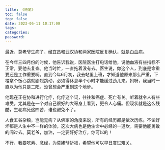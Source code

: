 ```yaml
---
title: 《随笔》
toc: false
top: false
date: 2023-06-11 10:17:00
tags:
categories:
password:
---
```










最近，莫老爷生病了，经宜昌和武汉协和两家医院反复确认，就是白血病。

在今年三四月份的时候，他告诉我说，医院医生打电话给他，说他血液有些指标不正常，要他去复查。他当时忙，一直拖着没有去。医生说，你这个人，到底是命重要还是工作重要啊。直到今年6月初，我去站里上班，才知道他原来那么严重，下楼拿个饭心跳就剧烈跳动，必须得休息半个小时才能缓过劲儿来。妈呀，我当时一直以为他只是二阳。没曾想会严重到这个地步。

他现在正在协和进行化疗，化疗这个词，往往和癌症、死亡有关。听着就令人有些难受。尤其是在一个对自己很好的大哥身上看到，更令人心痛。但现状就是这么残酷，生老病死这四苦，谁也避免不了。

人食五谷杂粮，岂能无病？从佛家的角度来说，所有的经历都是依次历练。不论好坏都是人生中不一样的体验，这次大病也是他生命中必经的一道坎，需要他能勇敢的闯过去。莫老爷，加油，一定要好好治疗。你可以的！

不行，我要吃素、念经，为莫姥爷祈福，希望他可以早日度过难关。







